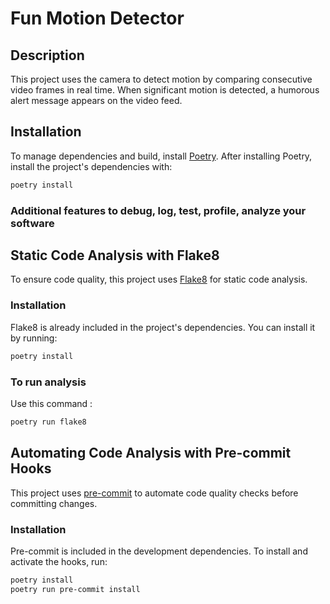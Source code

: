 # Fun Motion Detector

## Description
This project uses the camera to detect motion by comparing consecutive video frames in real time. When significant motion is detected, a humorous alert message appears on the video feed.

## Installation
To manage dependencies and build, install [Poetry](https://python-poetry.org/). After installing Poetry, install the project's dependencies with:

```bash
poetry install
```

### Additional features to debug, log, test, profile, analyze your software

## Static Code Analysis with Flake8
To ensure code quality, this project uses [Flake8](https://flake8.pycqa.org/) for static code analysis.  

### Installation
Flake8 is already included in the project's dependencies. You can install it by running:
```bash
poetry install
```

### To run analysis
Use this command :
```bash
poetry run flake8
```


## Automating Code Analysis with Pre-commit Hooks
This project uses [pre-commit](https://pre-commit.com/) to automate code quality checks before committing changes.  

### Installation
Pre-commit is included in the development dependencies. To install and activate the hooks, run:
```bash
poetry install
poetry run pre-commit install
```